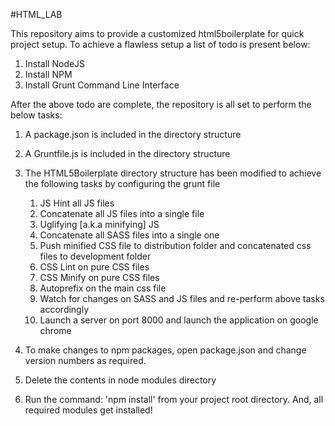 #HTML_LAB

This repository aims to provide a customized html5boilerplate for quick project setup. To achieve a flawless setup a list of todo is present below:

1. Install NodeJS
2. Install NPM
3. Install Grunt Command Line Interface

After the above todo are complete, the repository is all set to perform the below tasks:

1. A package.json is included in the directory structure
2. A Gruntfile.js is included in the directory structure
3. The HTML5Boilerplate directory structure has been modified to achieve the following tasks by configuring the grunt file
	1. JS Hint all JS files
	2. Concatenate all JS files into a single file
	3. Uglifying [a.k.a minifying] JS
	4. Concatenate all SASS files into a single one
	5. Push minified CSS file to distribution folder and concatenated css files to development folder
	6. CSS Lint on pure CSS files
	7. CSS Minify on pure CSS files
	8. Autoprefix on the main css file
	9. Watch for changes on SASS and JS files and re-perform above tasks accordingly
	10. Launch a server on port 8000 and launch the application on google chrome

4. To make changes to npm packages, open package.json and change version numbers as required.
5. Delete the contents in node modules directory
6. Run the command: 'npm install' from your project root directory. And, all required modules get installed!